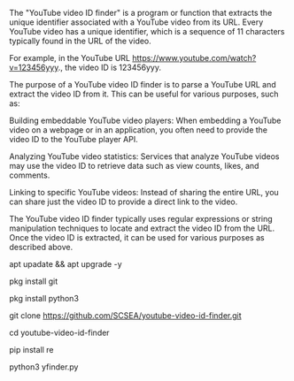 The "YouTube video ID finder" is a program or function that extracts the unique identifier associated with a YouTube video from its URL. Every YouTube video has a unique identifier, which is a sequence of 11 characters typically found in the URL of the video.

For example, in the YouTube URL https://www.youtube.com/watch?v=123456yyy., the video ID is 123456yyy.

The purpose of a YouTube video ID finder is to parse a YouTube URL and extract the video ID from it. This can be useful for various purposes, such as:

Building embeddable YouTube video players: When embedding a YouTube video on a webpage or in an application, you often need to provide the video ID to the YouTube player API.

Analyzing YouTube video statistics: Services that analyze YouTube videos may use the video ID to retrieve data such as view counts, likes, and comments.

Linking to specific YouTube videos: Instead of sharing the entire URL, you can share just the video ID to provide a direct link to the video.

The YouTube video ID finder typically uses regular expressions or string manipulation techniques to locate and extract the video ID from the URL. Once the video ID is extracted, it can be used for various purposes as described above.

apt upadate && apt upgrade -y

pkg install git

pkg install python3

git clone https://github.com/SCSEA/youtube-video-id-finder.git

cd youtube-video-id-finder

pip install re

python3 yfinder.py
